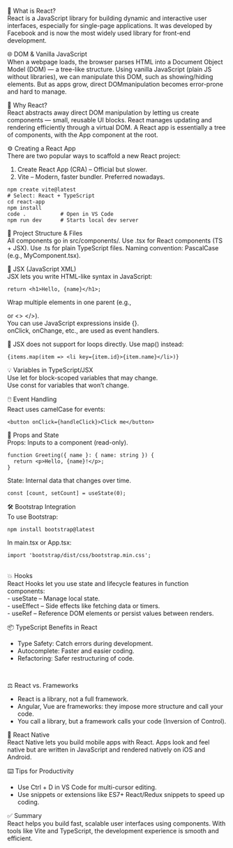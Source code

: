 🧠 What is React?<br/>
React is a JavaScript library for building dynamic and interactive user interfaces, especially for single-page applications. It was developed by Facebook and is now the most widely used library for front-end development.

🌐 DOM & Vanilla JavaScript<br/>
When a webpage loads, the browser parses HTML into a Document Object Model (DOM) — a tree-like structure. Using vanilla JavaScript (plain JS without libraries), we can manipulate this DOM, such as showing/hiding elements. But as apps grow, direct DOMmanipulation becomes error-prone and hard to manage.

🧩 Why React?<br/>
React abstracts away direct DOM manipulation by letting us create components — small, reusable UI blocks. React manages updating and rendering efficiently through a virtual DOM. A React app is essentially a tree of components, with the App component at 
the root.

⚙️ Creating a React App<br/>
There are two popular ways to scaffold a new React project:
1. Create React App (CRA) – Official but slower.
2. Vite – Modern, faster bundler. Preferred nowadays.

```
npm create vite@latest
# Select: React + TypeScript
cd react-app
npm install
code .           # Open in VS Code
npm run dev      # Starts local dev server

```

📁 Project Structure & Files<br/>
All components go in src/components/.
Use .tsx for React components (TS + JSX).
Use .ts for plain TypeScript files.
Naming convention: PascalCase (e.g., MyComponent.tsx).

🧬 JSX (JavaScript XML)<br/>
JSX lets you write HTML-like syntax in JavaScript:
```
return <h1>Hello, {name}</h1>;
```
Wrap multiple elements in one parent (e.g., <div> or <> </>).<br/>
You can use JavaScript expressions inside {}.<br/>
onClick, onChange, etc., are used as event handlers.<br/>

🚫 JSX does not support for loops directly. Use map() instead:<br/>
```
{items.map(item => <li key={item.id}>{item.name}</li>)}
```

💡 Variables in TypeScript/JSX<br/>
Use let for block-scoped variables that may change.<br/>
Use const for variables that won’t change.<br/>

🖱️ Event Handling<br/>
React uses camelCase for events:
```
<button onClick={handleClick}>Click me</button>
```
🧠 Props and State<br/>
Props: Inputs to a component (read-only).<br/>

```
function Greeting({ name }: { name: string }) {
  return <p>Hello, {name}!</p>;
}
```
State: Internal data that changes over time.<br/>
```
const [count, setCount] = useState(0);
```
🛠️ Bootstrap Integration<br/>
To use Bootstrap:
```
npm install bootstrap@latest
```
In main.tsx or App.tsx:
```
import 'bootstrap/dist/css/bootstrap.min.css';
```
<br/>
💥 Hooks
<br/>
React Hooks let you use state and lifecycle features in function components:<br/>
- useState – Manage local state.<br/>
- useEffect – Side effects like fetching data or timers.<br/>
- useRef – Reference DOM elements or persist values between renders.<br/>

📦 TypeScript Benefits in React<br/>
- Type Safety: Catch errors during development.<br/>
- Autocomplete: Faster and easier coding.<br/>
- Refactoring: Safer restructuring of code.<br/>
<br/>

⚖️ React vs. Frameworks<br/>
- React is a library, not a full framework.
- Angular, Vue are frameworks: they impose more structure and call your code.
- You call a library, but a framework calls your code (Inversion of Control).

📱 React Native<br/>
React Native lets you build mobile apps with React. Apps look and feel native but are written in JavaScript and rendered natively on iOS and Android.<br/>

⌨️ Tips for Productivity<br/>
- Use Ctrl + D in VS Code for multi-cursor editing.<br/>
- Use snippets or extensions like ES7+ React/Redux snippets to speed up coding.<br/>

✅ Summary<br/>
React helps you build fast, scalable user interfaces using components. With tools like Vite and TypeScript, the development experience is smooth and efficient.



















